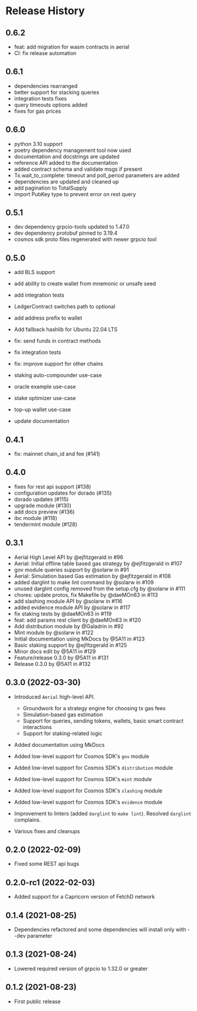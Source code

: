 # Release History

## 0.6.2

* feat: add migration for wasm contracts in aerial
* CI: fix release automation

## 0.6.1

* dependencies rearranged
* better support for stacking queries
* integration tests fixes
* query timeouts options added
* fixes for gas prices

## 0.6.0

* python 3.10 support
* poetry dependency management tool now used
* documentation and docstrings are updated
* reference API added to the documentation
* added contract schema and validate msgs if present
* Tx.wait_to_complete: timeout and poll_period parameters are added
* dependencies are updated and cleaned up
* add pagination to TotalSupply
* import PubKey type to prevent error on rest query

## 0.5.1

* dev dependency grpcio-tools updated to 1.47.0
* dev dependency protobuf pinned to 3.19.4
* cosmos sdk proto files regenerated with newer grpcio tool

## 0.5.0

* add BLS support
* add ability to create wallet from mnemonic or unsafe seed
* add integration tests
* LedgerContract switches path to optional
* add address prefix to wallet
* Add fallback hashlib for Ubuntu 22.04 LTS

* fix: send funds in contract methods 
* fix integration tests
* fix: improve support for other chains

* staking auto-compounder use-case
* oracle example use-case
* stake optimizer use-case
* top-up wallet use-case

* update documentation

## 0.4.1

* fix: mainnet chain_id and fee (#141)

## 0.4.0

* fixes for rest api support (#138)
* configuration updates for dorado (#135)
* dorado updates (#115)
* upgrade module (#130)
* add docs preview (#136)
* ibc module (#118)
* tendermint module (#128)

## 0.3.1

* Aerial High Level API by @ejfitzgerald in #96
* Aerial: Initial offline table based gas strategy by @ejfitzgerald in #107
* gov module queries support by @solarw in #91
* Aerial: Simulation based Gas estimation by @ejfitzgerald in #108
* added darglint to make lint command by @solarw in #109
* unused darglint config removed from the setup.cfg by @solarw in #111
* chores: update protos, fix Makefile by @daeMOn63 in #113
* add slashing module API by @solarw in #116
* added evidence module API by @solarw in #117
* fix staking tests by @daeMOn63 in #119
* feat: add params rest client by @daeMOn63 in #120
* Add distribution module by @Galadrin in #92
* Mint module by @solarw in #122
* Initial documentation using MkDocs by @5A11 in #123
* Basic staking support by @ejfitzgerald in #125
* Minor docs edit by @5A11 in #129
* Feature/release 0.3.0 by @5A11 in #131
* Release 0.3.0 by @5A11 in #132

## 0.3.0 (2022-03-30)

* Introduced `Aerial` high-level API.
  * Groundwork for a strategy engine for choosing tx gas fees
  * Simulation-based gas estimation
  * Support for queries, sending tokens, wallets, basic smart contract interactions
  * Support for staking-related logic

* Added documentation using MkDocs
  
* Added low-level support for Cosmos SDK's `gov` module
* Added low-level support for Cosmos SDK's `distribution` module
* Added low-level support for Cosmos SDK's `mint` module

* Added low-level support for Cosmos SDK's `slashing` module
* Added low-level support for Cosmos SDK's `evidence` module

* Improvement to linters (added `darglint` to `make lint`). Resolved `darglint` complains.

* Various fixes and cleanups

## 0.2.0 (2022-02-09)

* Fixed some REST api bugs

## 0.2.0-rc1 (2022-02-03)

* Added support for a Capricorn version of FetchD network

## 0.1.4 (2021-08-25)

* Dependencies refactored and some dependencies will install only with --dev parameter

## 0.1.3 (2021-08-24)

* Lowered required version of grpcio to 1.32.0 or greater

## 0.1.2 (2021-08-23)

* First public release
